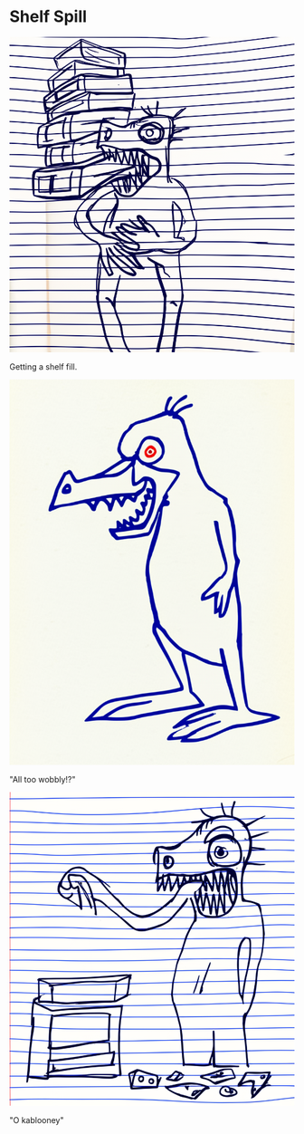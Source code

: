 # Shelf Spill

![Garrey Goosey stands before an empty shelf with a stack of items to place on it.](shelf-1.png)

Getting a shelf fill.

![Garrey Goosey looks confused as the stack of items wobbles precariously on the shelf.](shelf-2.png)

"All too wobbly!?"

![Garrey Goosey glares angrily at the scattered items on the floor around the shelf.](shelf-3.png)

"O kablooney"